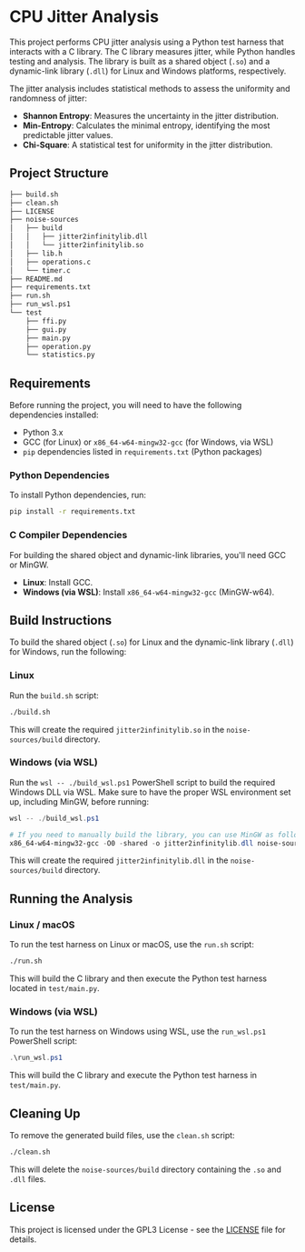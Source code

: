 # CPU Jitter Analysis

This project performs CPU jitter analysis using a Python test harness that interacts with a C library. The C library measures jitter, while Python handles testing and analysis. The library is built as a shared object (`.so`) and a dynamic-link library (`.dll`) for Linux and Windows platforms, respectively.

The jitter analysis includes statistical methods to assess the uniformity and randomness of jitter:

- **Shannon Entropy**: Measures the uncertainty in the jitter distribution.
- **Min-Entropy**: Calculates the minimal entropy, identifying the most predictable jitter values.
- **Chi-Square**: A statistical test for uniformity in the jitter distribution.

## Project Structure
```sh
├── build.sh
├── clean.sh
├── LICENSE
├── noise-sources
│   ├── build
│   │   ├── jitter2infinitylib.dll
│   │   └── jitter2infinitylib.so
│   ├── lib.h
│   ├── operations.c
│   └── timer.c
├── README.md
├── requirements.txt
├── run.sh
├── run_wsl.ps1
└── test
    ├── ffi.py
    ├── gui.py
    ├── main.py
    ├── operation.py
    └── statistics.py
```

## Requirements

Before running the project, you will need to have the following dependencies installed:

- Python 3.x
- GCC (for Linux) or `x86_64-w64-mingw32-gcc` (for Windows, via WSL)
- `pip` dependencies listed in `requirements.txt` (Python packages)

### Python Dependencies

To install Python dependencies, run:

```sh
pip install -r requirements.txt
```

### C Compiler Dependencies

For building the shared object and dynamic-link libraries, you'll need GCC or MinGW.

- **Linux**: Install GCC.
- **Windows (via WSL)**: Install `x86_64-w64-mingw32-gcc` (MinGW-w64).

## Build Instructions

To build the shared object (`.so`) for Linux and the dynamic-link library (`.dll`) for Windows, run the following:

### Linux

Run the `build.sh` script:

```sh
./build.sh
```

This will create the required `jitter2infinitylib.so` in the `noise-sources/build` directory.

### Windows (via WSL)

Run the `wsl -- ./build_wsl.ps1` PowerShell script to build the required Windows DLL via WSL. Make sure to have the proper WSL environment set up, including MinGW, before running:
```powershell
wsl -- ./build_wsl.ps1

# If you need to manually build the library, you can use MinGW as follows:
x86_64-w64-mingw32-gcc -O0 -shared -o jitter2infinitylib.dll noise-sources/operations.c noise-sources/timer.c
```

This will create the required `jitter2infinitylib.dll` in the `noise-sources/build` directory.

## Running the Analysis

### Linux / macOS

To run the test harness on Linux or macOS, use the `run.sh` script:

```sh
./run.sh
```

This will build the C library and then execute the Python test harness located in `test/main.py`.

### Windows (via WSL)

To run the test harness on Windows using WSL, use the `run_wsl.ps1` PowerShell script:

```powershell
.\run_wsl.ps1
```

This will build the C library and execute the Python test harness in `test/main.py`.

## Cleaning Up

To remove the generated build files, use the `clean.sh` script:

```sh
./clean.sh
```

This will delete the `noise-sources/build` directory containing the `.so` and `.dll` files.

## License

This project is licensed under the GPL3 License - see the [LICENSE](LICENSE) file for details.
